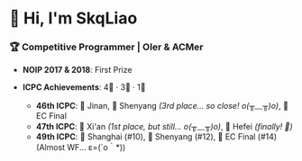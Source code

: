 # 👋 Hi, I'm SkqLiao  

### 🏆 Competitive Programmer | OIer & ACMer  

- **NOIP 2017 & 2018**: First Prize  
- **ICPC Achievements**: 4🥇 · 3🥈 · 1🥉  

  - **46th ICPC**: 🥈 Jinan, 🥈 Shenyang *(3rd place... so close! o(╥﹏╥)o)*, 🥉 EC Final  
  - **47th ICPC**: 🥈 Xi'an *(1st place, but still... o(╥﹏╥)o)*, 🥇 Hefei *(finally! 🎉)*  
  - **49th ICPC**: 🥇 Shanghai (#10), 🥇 Shenyang (#12), 🥇 EC Final (#14) (Almost WF... ε=(´ο｀\*))  
